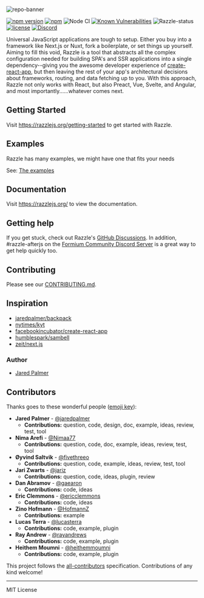 ![repo-banner](https://user-images.githubusercontent.com/4060187/28923990-050a32d4-782e-11e7-9da7-574ce5a8b455.png)

[![npm version](https://badge.fury.io/js/razzle.svg)](https://badge.fury.io/js/razzle) [![npm](https://img.shields.io/npm/dm/razzle)](https://www.npmjs.com/package/razzle) ![Node CI](https://github.com/jaredpalmer/razzle/workflows/Node%20CI/badge.svg) [![Known Vulnerabilities](https://snyk.io/test/github/jaredpalmer/razzle/badge.svg?targetFile=package.json)](https://snyk.io/test/github/jaredpalmer/razzle?targetFile=package.json) ![Razzle-status](https://david-dm.org/jaredpalmer/razzle.svg?path=packages/razzle) [![license](https://badgen.now.sh/badge/license/MIT)](./LICENSE) [![Discord](https://img.shields.io/discord/769256827007139912?label=%F0%9F%92%AC%20%20join%20us%20on%20discord&style=plastic)](https://discord.com/invite/RevdZTYMzr)

Universal JavaScript applications are tough to setup. Either you buy into a framework like Next.js or Nuxt, fork a boilerplate, or set things up yourself. Aiming to fill this void, Razzle is a tool that abstracts all the complex configuration needed for building SPA's and SSR applications into a single dependency--giving you the awesome developer experience of [create-react-app](https://github.com/facebookincubator/create-react-app), but then leaving the rest of your app's architectural decisions about frameworks, routing, and data fetching up to you. With this approach, Razzle not only works with React, but also Preact, Vue, Svelte, and Angular, and most importantly......whatever comes next.

## Getting Started

Visit <a aria-label="razzle getting started" href="https://razzlejs.org/getting-started">https://razzlejs.org/getting-started</a> to get started with Razzle.

## Examples

Razzle has many examples, we might have one that fits your needs

See: [The examples](https://github.com/jaredpalmer/razzle/tree/master/examples)

## Documentation

Visit <a aria-label="razzle docs" href="https://razzlejs.org/">https://razzlejs.org/</a> to view the documentation.

## Getting help

If you get stuck, check out Razzle's [GitHub Discussions](https://github.com/jaredpalmer/razzle/discussions). In addition, #razzle-afterjs on the [Formium Community Discord Server](https://discord.gg/pJSg287) is a great way to get help quickly too.

## Contributing

Please see our [CONTRIBUTING.md](/.github/CONTRIBUTING.md).

## Inspiration

- [jaredpalmer/backpack](https://github.com/jaredpalmer/backpack)
- [nytimes/kyt](https://github.com/nytimes/kyt)
- [facebookincubator/create-react-app](https://github.com/facebookincubator/create-react-app)
- [humblespark/sambell](https://github.com/humblespark/sambell)
- [zeit/next.js](https://github.com/zeit/next.js)

### Author

- [Jared Palmer](https://twitter.com/jaredpalmer)

## Contributors

Thanks goes to these wonderful people ([emoji key](https://github.com/kentcdodds/all-contributors#emoji-key)):

<!-- START contributors generated instructions please keep comment here to allow auto update -->
<!-- DON'T EDIT THIS SECTION, INSTEAD RE-RUN yarn build-docs TO UPDATE -->
- **Jared Palmer** - [@jaredpalmer](http://jaredpalmer.com)
  - **Contributions:** question, code, design, doc, example, ideas, review, test, tool
- **Nima Arefi** - [@Nimaa77](https://github.com/Nimaa77)
  - **Contributions:** question, code, doc, example, ideas, review, test, tool
- **Øyvind Saltvik** - [@fivethreeo](https://github.com/fivethreeo/)
  - **Contributions:** question, code, example, ideas, review, test, tool
- **Jari Zwarts** - [@jariz](https://jari.io)
  - **Contributions:** question, code, ideas, plugin, review
- **Dan Abramov** - [@gaearon](http://twitter.com/dan_abramov)
  - **Contributions:** code, ideas
- **Eric Clemmons** - [@ericclemmons](http://ericclemmons.github.com/)
  - **Contributions:** code, ideas
- **Zino Hofmann** - [@HofmannZ](https://www.linkedin.com/in/zinohofmann/)
  - **Contributions:** example
- **Lucas Terra** - [@lucasterra](https://www.linkedin.com/in/lucasterra7/)
  - **Contributions:** code, example, plugin
- **Ray Andrew** - [@rayandrews](https://www.linkedin.com/in/ray-andrew/)
  - **Contributions:** code, example, plugin
- **Heithem Moumni** - [@heithemmoumni](https://www.linkedin.com/in/heithemmoumni/)
  - **Contributions:** code, example, plugin
<!-- END contributors generated instructions please keep comment here to allow auto update -->

This project follows the [all-contributors](https://github.com/kentcdodds/all-contributors) specification. Contributions of any kind welcome!

---

MIT License
